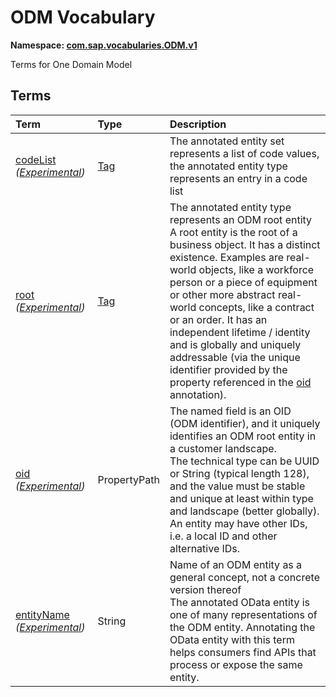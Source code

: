 # ODM Vocabulary
**Namespace: [com.sap.vocabularies.ODM.v1](ODM.xml)**

Terms for One Domain Model


## Terms

Term|Type|Description
:---|:---|:----------
[codeList](./ODM.xml#L36:~:text=<Term%20Name="-,codeList,-") *([Experimental](Common.md#Experimental))*|[Tag](https://github.com/oasis-tcs/odata-vocabularies/blob/main/vocabularies/Org.OData.Core.V1.md#Tag)|<a name="codeList"></a>The annotated entity set represents a list of code values, the annotated entity type represents an entry in a code list
[root](./ODM.xml#L41:~:text=<Term%20Name="-,root,-") *([Experimental](Common.md#Experimental))*|[Tag](https://github.com/oasis-tcs/odata-vocabularies/blob/main/vocabularies/Org.OData.Core.V1.md#Tag)|<a name="root"></a>The annotated entity type represents an ODM root entity<br>A root entity is the root of a business object. It has a distinct existence. Examples are real-world objects, like a workforce person or a piece of equipment or other more abstract real-world concepts, like a contract or an order. It has an independent lifetime / identity and is globally and uniquely addressable (via the unique identifier provided by the property referenced in the [oid](#oid) annotation).
[oid](./ODM.xml#L49:~:text=<Term%20Name="-,oid,-") *([Experimental](Common.md#Experimental))*|PropertyPath|<a name="oid"></a>The named field is an OID (ODM identifier), and it uniquely identifies an ODM root entity in a customer landscape.<br>The technical type can be UUID or String (typical length 128), and the value must be stable and unique at least within type and landscape (better globally). An entity may have other IDs, i.e. a local ID and other alternative IDs.
[entityName](./ODM.xml#L58:~:text=<Term%20Name="-,entityName,-") *([Experimental](Common.md#Experimental))*|String|<a name="entityName"></a>Name of an ODM entity as a general concept, not a concrete version thereof<br>The annotated OData entity is one of many representations of the ODM entity. Annotating the OData entity with this term helps consumers find APIs that process or expose the same entity.
